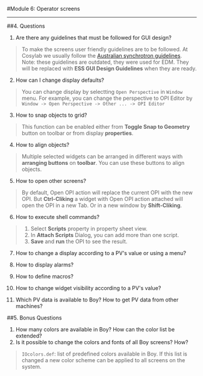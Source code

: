 #Module 6: Operator screens

---

##4. Questions
1. Are there any guidelines that must be followed for GUI design?
> To make the screens user friendly guidelines are to be followed. At Cosylab we usually follow the [Australian synchrotron guidelines](https://internal.cosylab.com/wiki/pub/Accelerator/ModuleEpicsEDM/ASP-ICS-1009_GUI_Style_Guide_Rev1.pdf). Note: these guidelines are outdated, they were used for EDM. They will be replaced with **ESS GUI Design Guidelines** when they are ready.

2. How can I change display defaults?
>  You can change display by selectting ``Open Perspective`` in ``Window`` menu. For example, you can change the perspective to OPI Editor by ``Window -> Open Perspective -> Other ... -> OPI Editor``

3. How to snap objects to grid?
> This function can be enabled either from **Toggle Snap to Geometry** button on toolbar or from display **properties**.

4. How to align objects?
> Multiple selected widgets can be arranged in different ways with **arranging buttons** on **toolbar**. You can use these buttons to align objects.

5. How to open other screens?
> By default, Open OPI action will replace the current OPI with the new OPI. But **Ctrl-Cliking** a widget with Open OPI action attached will open the OPI in a new Tab. Or in a new window by **Shift-Cliking**.

6. How to execute shell commands?
> 1. Select **Scripts** property in property sheet view.
> 2. In **Attach Scripts** Dialog, you can add more than one script.
> 3. **Save** and **run** the OPI to see the result.

7. How to change a display according to a PV's value or using a menu?


8. How to display alarms?
9. How to define macros?
10. How to change widget visibility according to a PV's value?
11. Which PV data is available to Boy? How to get PV data from other machines?

##5. Bonus Questions
1. How many colors are available in Boy? How can the color list be extended?
2. Is it possible to change the colors and fonts of all Boy screens? How?
> ``IOcolors.def``: list of predefined colors available in Boy. If this list is changed a new color scheme can be applied to all screens on the system.


